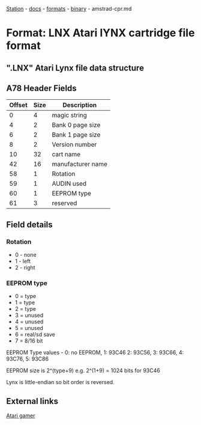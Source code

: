 [Station](../../../README.md) - [docs](../../index.md) - [formats](../index.md) - [binary](./index.md) - amstrad-cpr.md

# Format: LNX Atari lYNX cartridge file format
## ".LNX" Atari Lynx file data structure


## A78 Header Fields
|Offset|Size|Description|
|---|---|---|
|0|4|magic string|
|4|2|Bank 0 page size|
|6|2|Bank 1 page size|
|8|2|Version number|
|10|32|cart name|
|42|16|manufacturer name|
|58|1|Rotation|
|59|1|AUDIN used|
|60|1|EEPROM type|
|61|3|reserved|


## Field details
### Rotation
* 0 - none
* 1 - left
* 2 - right


### EEPROM type
 * 0 = type
 * 1 = type
 * 2 = type
 * 3 = unused
 * 4 = unused
 * 5 = unused
 * 6 = real/sd save
 * 7 = 8/16 bit

EEPROM Type values - 0: no EEPROM, 1: 93C46 2: 93C56, 3: 93C66, 4: 93C76, 5: 93C86

EEPROM size is 2^(type+9) e.g. 2^(1+9) = 1024 bits for 93C46

Lynx is little-endian so bit order is reversed.

## External links
[Atari gamer](https://atarigamer.com/lynx/lnx2lyx)
